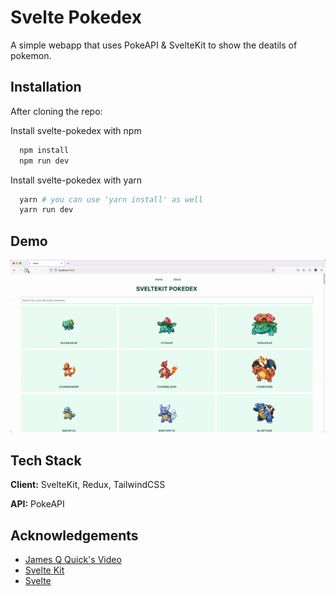 # Svelte Pokedex

A simple webapp that uses PokeAPI & SvelteKit to show the deatils of pokemon.

## Installation

After cloning the repo:

Install svelte-pokedex with npm

```bash
  npm install
  npm run dev
```

Install svelte-pokedex with yarn

```bash
  yarn # you can use 'yarn install' as well
  yarn run dev
```

## Demo

<img src="./screencasts/screencast.gif" alt="Screencast of the project"/>

## Tech Stack

**Client:** SvelteKit, Redux, TailwindCSS

**API:** PokeAPI

## Acknowledgements

- [James Q Quick's Video](https://www.youtube.com/watch?v=UU7MgYIbtAk)
- [Svelte Kit](https://kit.svelte.dev)
- [Svelte](https://svelte.dev)
